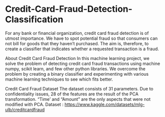 # Credit-Card-Fraud-Detection-Classification


For any bank or financial organization, credit card fraud detection is of utmost importance. We have to spot potential fraud so that consumers can not bill for goods that they haven’t purchased. The aim is, therefore, to create a classifier that indicates whether a requested transaction is a fraud.

About Credit Card Fraud Detection
In this machine learning project, we solve the problem of detecting credit card fraud transactions using machine numpy, scikit learn, and few other python libraries. We overcome the problem by creating a binary classifier and experimenting with various machine learning techniques to see which fits better.

Credit Card Fraud Dataset
The dataset consists of 31 parameters. Due to confidentiality issues, 28 of the features are the result of the PCA transformation. “Time’ and “Amount” are the only aspects that were not modified with PCA.
Dataset : https://www.kaggle.com/datasets/mlg-ulb/creditcardfraud
